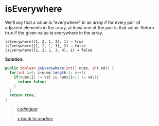 # isEverywhere

We'll say that a value is "everywhere" in an array if for every pair of adjacent elements in the array, at least one of the pair is that value. Return true if the given value is everywhere in the array.

```
isEverywhere([1, 2, 1, 3], 1) → true
isEverywhere([1, 2, 1, 3], 2) → false
isEverywhere([1, 2, 1, 3, 4], 1) → false
```

**Solution:**

```java
public boolean isEverywhere(int[] nums, int val) {
  for(int i=0; i<nums.length-1; i++){
    if(nums[i] != val && nums[i+1] != val){
      return false;
    }
  }
  return true;
}
```

> _[codingbat](https://codingbat.com/prob/p110222)_

> [< _back to readme_](FINDREPLACEREADME)